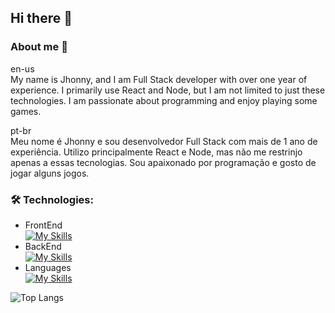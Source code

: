 ## Hi there 👋

### About me 💬

en-us <br/>
My name is Jhonny, and I am Full Stack developer with over one year of experience. I primarily use React and Node, but I am not limited to just these technologies. I am passionate about programming and enjoy playing some games. <br/>

pt-br <br/>
Meu nome é Jhonny e sou desenvolvedor Full Stack com mais de 1 ano de experiência. Utilizo principalmente React e Node, mas não me restrinjo apenas a essas tecnologias. Sou apaixonado por programação e gosto de jogar alguns jogos. <br/>

### 🛠️ Technologies: <br/> 
- FrontEnd <br/> 
[![My Skills](https://skillicons.dev/icons?i=react,nextjs,tailwind,vite,bootstrap&theme=dark&perline=5)](https://skillicons.dev)
- BackEnd <br/> 
[![My Skills](https://skillicons.dev/icons?i=nodejs,nestjs,express,postgres,docker&theme=dark&perline=5)](https://skillicons.dev)
- Languages <br/> 
[![My Skills](https://skillicons.dev/icons?i=js,typescript,go&theme=dark&perline=5)](https://skillicons.dev)

![Top Langs](https://github-readme-stats.vercel.app/api/top-langs/?username=jjhonny&layout=compact&theme=dracula)



<!--
Here are some ideas to get you started:

- 🔭 I’m currently working on ...
- 🌱 I’m currently learning ...
- 👯 I’m looking to collaborate on ...
- 🤔 I’m looking for help with ...
- 💬 Ask me about ...
- 📫 How to reach me: ...
- 😄 Pronouns: ...
- ⚡ Fun fact: ...
-->
